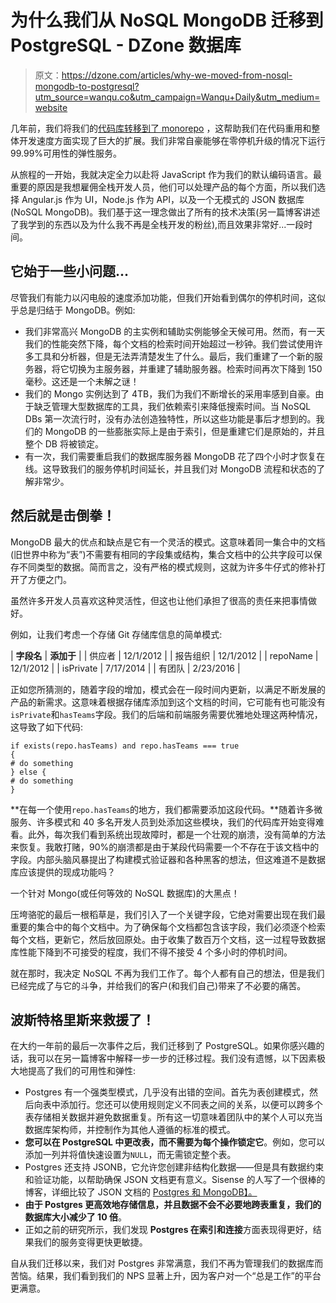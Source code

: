 # 为什么我们从 NoSQL MongoDB 迁移到 PostgreSQL - DZone 数据库

> 原文：<https://dzone.com/articles/why-we-moved-from-nosql-mongodb-to-postgresql?utm_source=wanqu.co&utm_campaign=Wanqu+Daily&utm_medium=website>

几年前，我们将我们的[代码库转移到了 monorepo](http://blog.shippable.com/our-journey-to-microservices-and-a-mono-repository) ，这帮助我们在代码重用和整体开发速度方面实现了巨大的扩展。我们非常自豪能够在零停机升级的情况下运行 99.99%可用性的弹性服务。

从旅程的一开始，我就决定全力以赴将 JavaScript 作为我们的默认编码语言。最重要的原因是我想雇佣全栈开发人员，他们可以处理产品的每个方面，所以我们选择 Angular.js 作为 UI，Node.js 作为 API，以及一个无模式的 JSON 数据库(NoSQL MongoDB)。我们基于这一理念做出了所有的技术决策(另一篇博客讲述了我学到的东西以及为什么我不再是全栈开发的粉丝),而且效果非常好...一段时间。

## 它始于一些小问题...

尽管我们有能力以闪电般的速度添加功能，但我们开始看到偶尔的停机时间，这似乎总是归结于 MongoDB。例如:

*   我们非常高兴 MongoDB 的主实例和辅助实例能够全天候可用。然而，有一天我们的性能突然下降，每个文档的检索时间开始超过一秒钟。我们尝试使用许多工具和分析器，但是无法弄清楚发生了什么。最后，我们重建了一个新的服务器，将它切换为主服务器，并重建了辅助服务器。检索时间再次下降到 150 毫秒。这还是一个未解之谜！
*   我们的 Mongo 实例达到了 4TB，我们为我们不断增长的采用率感到自豪。由于缺乏管理大型数据库的工具，我们依赖索引来降低搜索时间。当 NoSQL DBs 第一次流行时，没有办法创造独特性，所以这些功能是事后才想到的。我们的 MongoDB 的一些膨胀实际上是由于索引，但是重建它们是原始的，并且整个 DB 将被锁定。
*   有一次，我们需要重启我们的数据库服务器 MongoDB 花了四个小时才恢复在线。这导致我们的服务停机时间延长，并且我们对 MongoDB 流程和状态的了解非常少。

## 然后就是击倒拳！

MongoDB 最大的优点和缺点是它有一个灵活的模式。这意味着同一集合中的文档(旧世界中称为“表”)不需要有相同的字段集或结构，集合文档中的公共字段可以保存不同类型的数据。简而言之，没有严格的模式规则，这就为许多牛仔式的修补打开了方便之门。

虽然许多开发人员喜欢这种灵活性，但这也让他们承担了很高的责任来把事情做好。

例如，让我们考虑一个存储 Git 存储库信息的简单模式:

| **字段名** | **添加于** |
| 供应者 | 12/1/2012 |
| 报告组织 | 12/1/2012 |
| repoName | 12/1/2012 |
| isPrivate | 7/17/2014 |
| 有团队 | 2/23/2016 |

正如您所猜测的，随着字段的增加，模式会在一段时间内更新，以满足不断发展的产品的新需求。这意味着根据存储库添加到这个文档的时间，它可能有也可能没有`isPrivate`和`hasTeams`字段。我们的后端和前端服务需要优雅地处理这两种情况，这导致了如下代码:

```
if exists(repo.hasTeams) and repo.hasTeams === true
{
# do something
} else {
# do something
}
```

**在每一个使用`repo.hasTeams`的地方，我们都需要添加这段代码。**随着许多微服务、许多模式和 40 多名开发人员到处添加这些模块，我们的代码库开始变得难看。此外，每次我们看到系统出现故障时，都是一个壮观的崩溃，没有简单的方法来恢复。我敢打赌，90%的崩溃都是由于某段代码需要一个不存在于该文档中的字段。内部头脑风暴提出了构建模式验证器和各种黑客的想法，但这难道不是数据库应该提供的现成功能吗？

一个针对 Mongo(或任何等效的 NoSQL 数据库)的大黑点！

压垮骆驼的最后一根稻草是，我们引入了一个关键字段，它绝对需要出现在我们最重要的集合中的每个文档中。为了确保每个文档都包含该字段，我们必须逐个检索每个文档，更新它，然后放回原处。由于收集了数百万个文档，这一过程导致数据库性能下降到不可接受的程度，我们不得不接受 4 个多小时的停机时间。

就在那时，我决定 NoSQL 不再为我们工作了。每个人都有自己的想法，但是我们已经完成了与它的斗争，并给我们的客户(和我们自己)带来了不必要的痛苦。

## 波斯特格里斯来救援了！

在大约一年前的最后一次事件之后，我们迁移到了 PostgreSQL。如果你感兴趣的话，我可以在另一篇博客中解释一步一步的迁移过程。我们没有遗憾，以下因素极大地提高了我们的可用性和弹性:

*   Postgres 有一个强类型模式，几乎没有出错的空间。首先为表创建模式，然后向表中添加行。您还可以使用规则定义不同表之间的关系，以便可以跨多个表存储相关数据并避免数据重复。所有这一切意味着团队中的某个人可以充当数据库架构师，并控制作为其他人遵循的标准的模式。
*   **您可以在 PostgreSQL 中更改表，而不需要为每个操作锁定它**。例如，您可以添加一列并将值快速设置为`NULL`，而无需锁定整个表。
*   Postgres 还支持 JSONB，它允许您创建非结构化数据——但是具有数据约束和验证功能，以帮助确保 JSON 文档更有意义。Sisense 的人写了一个很棒的博客，详细比较了 JSON 文档的 [Postgres 和 MongoDB】。](https://www.sisense.com/blog/postgres-vs-mongodb-for-storing-json-data/)
*   **由于 Postgres 更高效地存储信息，并且数据不会不必要地跨表重复，我们的数据库大小减少了 10 倍**。
*   正如之前的研究所示，我们发现 **Postgres 在索引和连接**方面表现得更好，结果我们的服务变得更快更敏捷。

自从我们迁移以来，我们对 Postgres 非常满意，我们不再为管理我们的数据库而苦恼。结果，我们看到我们的 NPS 显著上升，因为客户对一个“总是工作”的平台更满意。